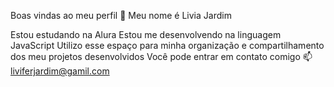 Boas vindas ao meu perfil 💙
Meu nome é Livia Jardim

Estou estudando na Alura
Estou me desenvolvendo na linguagem JavaScript
Utilizo esse espaço para minha organização e compartilhamento dos meu projetos desenvolvidos
Você pode entrar em contato comigo 📫
liviferjardim@gamil.com
